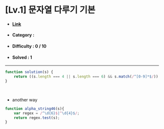 # [Lv.1] 문자열 다루기 기본 
* #### [Link](https://school.programmers.co.kr/learn/courses/30/lessons/12918)
* #### Category : 
* #### Difficulty : 0 / 10  
* #### Solved : 1

<hr />

```js
function solution(s) {
    return ((s.length === 4 || s.length === 6) && s.match(/^[0-9]*$/)) ? true : false;
}
```

<br />

* another way
```js
function alpha_string46(s){
    var regex = /^\d{6}$|^\d{4}$/;
    return regex.test(s);
}
```